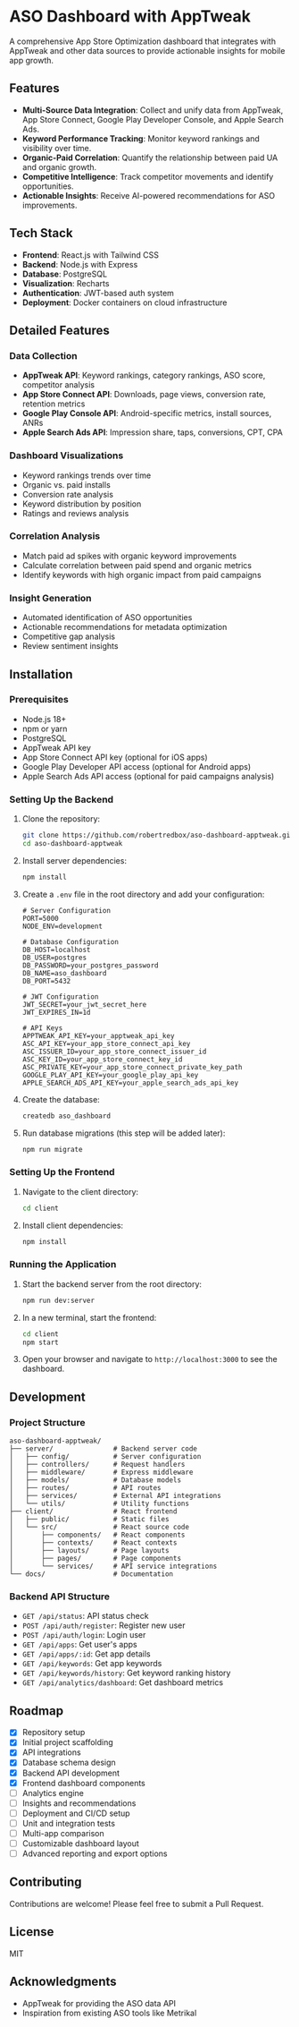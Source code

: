 # ASO Dashboard with AppTweak

A comprehensive App Store Optimization dashboard that integrates with AppTweak and other data sources to provide actionable insights for mobile app growth.

## Features

- **Multi-Source Data Integration**: Collect and unify data from AppTweak, App Store Connect, Google Play Developer Console, and Apple Search Ads.
- **Keyword Performance Tracking**: Monitor keyword rankings and visibility over time.
- **Organic-Paid Correlation**: Quantify the relationship between paid UA and organic growth.
- **Competitive Intelligence**: Track competitor movements and identify opportunities.
- **Actionable Insights**: Receive AI-powered recommendations for ASO improvements.

## Tech Stack

- **Frontend**: React.js with Tailwind CSS
- **Backend**: Node.js with Express
- **Database**: PostgreSQL
- **Visualization**: Recharts
- **Authentication**: JWT-based auth system
- **Deployment**: Docker containers on cloud infrastructure

## Detailed Features

### Data Collection
- **AppTweak API**: Keyword rankings, category rankings, ASO score, competitor analysis
- **App Store Connect API**: Downloads, page views, conversion rate, retention metrics
- **Google Play Console API**: Android-specific metrics, install sources, ANRs
- **Apple Search Ads API**: Impression share, taps, conversions, CPT, CPA 

### Dashboard Visualizations
- Keyword rankings trends over time
- Organic vs. paid installs
- Conversion rate analysis
- Keyword distribution by position
- Ratings and reviews analysis

### Correlation Analysis
- Match paid ad spikes with organic keyword improvements
- Calculate correlation between paid spend and organic metrics
- Identify keywords with high organic impact from paid campaigns

### Insight Generation
- Automated identification of ASO opportunities
- Actionable recommendations for metadata optimization
- Competitive gap analysis
- Review sentiment insights

## Installation

### Prerequisites

- Node.js 18+
- npm or yarn
- PostgreSQL
- AppTweak API key
- App Store Connect API key (optional for iOS apps)
- Google Play Developer API access (optional for Android apps)
- Apple Search Ads API access (optional for paid campaigns analysis)

### Setting Up the Backend

1. Clone the repository:
   ```bash
   git clone https://github.com/robertredbox/aso-dashboard-apptweak.git
   cd aso-dashboard-apptweak
   ```

2. Install server dependencies:
   ```bash
   npm install
   ```

3. Create a `.env` file in the root directory and add your configuration:
   ```
   # Server Configuration
   PORT=5000
   NODE_ENV=development

   # Database Configuration
   DB_HOST=localhost
   DB_USER=postgres
   DB_PASSWORD=your_postgres_password
   DB_NAME=aso_dashboard
   DB_PORT=5432

   # JWT Configuration
   JWT_SECRET=your_jwt_secret_here
   JWT_EXPIRES_IN=1d

   # API Keys
   APPTWEAK_API_KEY=your_apptweak_api_key
   ASC_API_KEY=your_app_store_connect_api_key
   ASC_ISSUER_ID=your_app_store_connect_issuer_id
   ASC_KEY_ID=your_app_store_connect_key_id
   ASC_PRIVATE_KEY=your_app_store_connect_private_key_path
   GOOGLE_PLAY_API_KEY=your_google_play_api_key
   APPLE_SEARCH_ADS_API_KEY=your_apple_search_ads_api_key
   ```

4. Create the database:
   ```bash
   createdb aso_dashboard
   ```

5. Run database migrations (this step will be added later):
   ```bash
   npm run migrate
   ```

### Setting Up the Frontend

1. Navigate to the client directory:
   ```bash
   cd client
   ```

2. Install client dependencies:
   ```bash
   npm install
   ```

### Running the Application

1. Start the backend server from the root directory:
   ```bash
   npm run dev:server
   ```

2. In a new terminal, start the frontend:
   ```bash
   cd client
   npm start
   ```

3. Open your browser and navigate to `http://localhost:3000` to see the dashboard.

## Development

### Project Structure

```
aso-dashboard-apptweak/
├── server/               # Backend server code
│   ├── config/           # Server configuration
│   ├── controllers/      # Request handlers
│   ├── middleware/       # Express middleware
│   ├── models/           # Database models
│   ├── routes/           # API routes
│   ├── services/         # External API integrations
│   └── utils/            # Utility functions
├── client/               # React frontend
│   ├── public/           # Static files
│   └── src/              # React source code
│       ├── components/   # React components
│       ├── contexts/     # React contexts
│       ├── layouts/      # Page layouts
│       ├── pages/        # Page components
│       └── services/     # API service integrations
└── docs/                 # Documentation
```

### Backend API Structure

- `GET /api/status`: API status check
- `POST /api/auth/register`: Register new user
- `POST /api/auth/login`: Login user
- `GET /api/apps`: Get user's apps
- `GET /api/apps/:id`: Get app details
- `GET /api/keywords`: Get app keywords
- `GET /api/keywords/history`: Get keyword ranking history
- `GET /api/analytics/dashboard`: Get dashboard metrics

## Roadmap

- [x] Repository setup
- [x] Initial project scaffolding
- [x] API integrations
- [x] Database schema design
- [x] Backend API development
- [x] Frontend dashboard components
- [ ] Analytics engine
- [ ] Insights and recommendations
- [ ] Deployment and CI/CD setup
- [ ] Unit and integration tests
- [ ] Multi-app comparison
- [ ] Customizable dashboard layout
- [ ] Advanced reporting and export options

## Contributing

Contributions are welcome! Please feel free to submit a Pull Request.

## License

MIT

## Acknowledgments

- AppTweak for providing the ASO data API
- Inspiration from existing ASO tools like Metrikal
